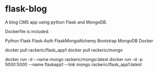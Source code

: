 # flask-blog

A blog CMS app using python Flask and MongoDB.

Dockerfile is included.

Python
Flask
Flask-Auth
FlaskMongoAlchemy
Bootstrap
MongoDB
Docker

docker pull rackeric/flask_app1
docker pull rackeric/mongo

docker run -d --name mongo rackeric/mongo:latest
docker run -d -p 5000:5000 --name flaskapp1 --link mongo rackeric/flask_app1:latest
